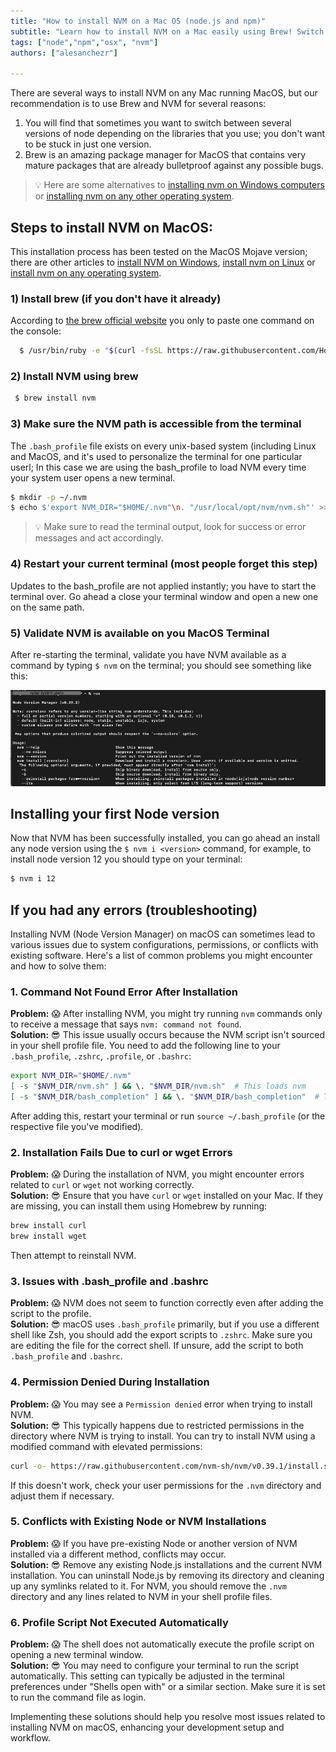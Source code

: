 ```yaml
---
title: "How to install NVM on a Mac OS (node.js and npm)"
subtitle: "Learn how to install NVM on a Mac easily using Brew! Switch between Node.js versions effortlessly. Master your development setup today!"
tags: ["node","npm","osx", "nvm"]
authors: ["alesanchezr"]

---
```


There are several ways to install NVM on any Mac running MacOS, but our recommendation is to use Brew and NVM for several reasons:

1. You will find that sometimes you want to switch between several versions of node depending on the libraries that you use; you don't want to be stuck in just one version.
2. Brew is an amazing package manager for MacOS that contains very mature packages that are already bulletproof against any possible bugs.

> 💡 Here are some alternatives to [installing nvm on Windows computers](https://4geeks.com/how-to/nvm-install-windows) or [installing nvm on any other operating system](https://4geeks.com/how-to/install-nvm-on-every-operating-system).
  
## Steps to install NVM on MacOS:

This installation process has been tested on the MacOS Mojave version; there are other articles to [install NVM on Windows](https://4geeks.com/how-to/nvm-install-windows), [install nvm on Linux](https://4geeks.com/how-to/install-nvm-on-linux) or [install nvm on any operating system](https://4geeks.com/how-to/install-nvm-on-every-operating-system).

### 1) Install brew (if you don't have it already)

According to [the brew official website](https://brew.sh/) you only to paste one command on the console:

```sh
  $ /usr/bin/ruby -e "$(curl -fsSL https://raw.githubusercontent.com/Homebrew/install/master/install)"
```

### 2) Install NVM using brew

```sh
 $ brew install nvm
```

### 3) Make sure the NVM path is accessible from the terminal

The `.bash_profile` file exists on every unix-based system (including Linux and MacOS, and it's used to personalize the terminal for one particular userl; In this case we are using the bash_profile to load NVM every time your system user opens a new terminal.

```sh
$ mkdir -p ~/.nvm
$ echo $'export NVM_DIR="$HOME/.nvm"\n. "/usr/local/opt/nvm/nvm.sh"' >> ~/.bash_profile
```

> 💡 Make sure to read the terminal output, look for success or error messages and act accordingly.

### 4) Restart your current terminal (most people forget this step)

Updates to the bash_profile are not applied instantly; you have to start the terminal over. Go ahead a close your terminal window and open a new one on the same path.

### 5) Validate NVM is available on you MacOS Terminal

After re-starting the terminal, validate you have NVM available as a command by typing `$ nvm` on the terminal; you should see something like this:

![nvm macos success installation](https://github.com/breatheco-de/content/blob/master/src/assets/images/nvm-installation-success.png?raw=true)

## Installing your first Node version

Now that NVM has been successfully installed, you can go ahead an install any node version using the `$ nvm i <version>` command, for example, to install node version 12 you should type on your terminal:

```sh
$ nvm i 12
```
  
 ## If you had any errors (troubleshooting)
 
Installing NVM (Node Version Manager) on macOS can sometimes lead to various issues due to system configurations, permissions, or conflicts with existing software. Here's a list of common problems you might encounter and how to solve them:

### 1. **Command Not Found Error After Installation**

**Problem:** 😱  After installing NVM, you might try running `nvm` commands only to receive a message that says `nvm: command not found`.  
**Solution:** 😎  This issue usually occurs because the NVM script isn't sourced in your shell profile file. You need to add the following line to your `.bash_profile`, `.zshrc`, `.profile`, or `.bashrc`:

```sh
export NVM_DIR="$HOME/.nvm"
[ -s "$NVM_DIR/nvm.sh" ] && \. "$NVM_DIR/nvm.sh"  # This loads nvm
[ -s "$NVM_DIR/bash_completion" ] && \. "$NVM_DIR/bash_completion"  # This loads nvm bash_completion
```

After adding this, restart your terminal or run `source ~/.bash_profile` (or the respective file you've modified).

### 2. **Installation Fails Due to curl or wget Errors**

**Problem:** 😱  During the installation of NVM, you might encounter errors related to `curl` or `wget` not working correctly.  
**Solution:** 😎  Ensure that you have `curl` or `wget` installed on your Mac. If they are missing, you can install them using Homebrew by running:

```sh
brew install curl
brew install wget
```
Then attempt to reinstall NVM.

### 3. **Issues with .bash_profile and .bashrc**

**Problem:** 😱  NVM does not seem to function correctly even after adding the script to the profile.  
**Solution:** 😎  macOS uses `.bash_profile` primarily, but if you use a different shell like Zsh, you should add the export scripts to `.zshrc`. Make sure you are editing the file for the correct shell. If unsure, add the script to both `.bash_profile` and `.bashrc`.

### 4. **Permission Denied During Installation**

**Problem:** 😱  You may see a `Permission denied` error when trying to install NVM.  
**Solution:** 😎  This typically happens due to restricted permissions in the directory where NVM is trying to install. You can try to install NVM using a modified command with elevated permissions:

 ```sh
 curl -o- https://raw.githubusercontent.com/nvm-sh/nvm/v0.39.1/install.sh | bash
 ```

 If this doesn't work, check your user permissions for the `.nvm` directory and adjust them if necessary.

### 5. **Conflicts with Existing Node or NVM Installations**

**Problem:** 😱  If you have pre-existing Node or another version of NVM installed via a different method, conflicts may occur.  
**Solution:** 😎  Remove any existing Node.js installations and the current NVM installation. You can uninstall Node.js by removing its directory and cleaning up any symlinks related to it. For NVM, you should remove the `.nvm` directory and any lines related to NVM in your shell profile files.

### 6. **Profile Script Not Executed Automatically**

**Problem:** 😱  The shell does not automatically execute the profile script on opening a new terminal window.  
**Solution:** 😎  You may need to configure your terminal to run the script automatically. This setting can typically be adjusted in the terminal preferences under "Shells open with" or a similar section. Make sure it is set to run the command file as login.

Implementing these solutions should help you resolve most issues related to installing NVM on macOS, enhancing your development setup and workflow.
